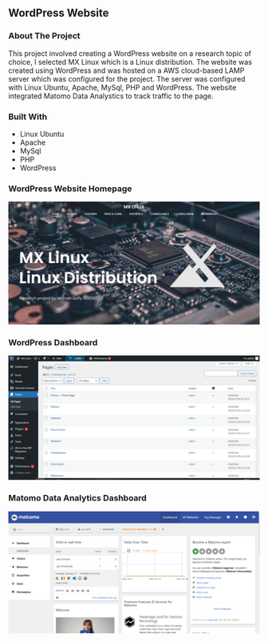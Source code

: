 ## WordPress Website

### **About The Project**
This project involved creating a WordPress website on a research topic of choice, I selected MX Linux which is a Linux distribution. The website was created using WordPress and was hosted on a AWS cloud-based LAMP server which was configured for the project. The server was configured with Linux Ubuntu, Apache, MySql, PHP and WordPress. The website integrated Matomo Data Analystics to track traffic to the page.

### **Built With**
- Linux Ubuntu
- Apache
- MySql
- PHP
- WordPress


### **WordPress Website Homepage**
![1](/assets/mxlinuxhomepage.PNG)

### **WordPress Dashboard**
![2](/assets/wordpressdashboard.PNG)

### **Matomo Data Analytics Dashboard**
![3](/assets/matomodashboard.PNG)
